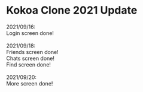 # Kokoa Clone 2021 Update

2021/09/16:<br/>
Login screen done!<br/>
<br/>
2021/09/18:<br/>
Friends screen done!<br/>
Chats screen done!<br/>
Find screen done!<br/>
<br/>
2021/09/20:<br/>
More screen done!<br/>
